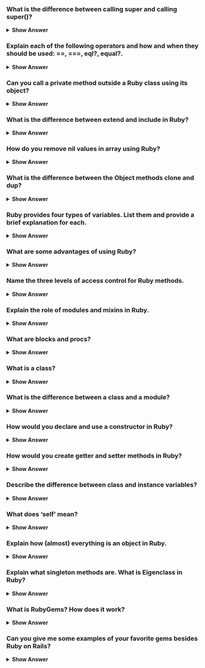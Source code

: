 ### What is the difference between calling super and calling super()?
<details><summary><b>Show Answer</b></summary>

</details>

### Explain each of the following operators and how and when they should be used: ==, ===, eql?, equal?.
<details><summary><b>Show Answer</b></summary>

</details>

### Can you call a private method outside a Ruby class using its object?
<details><summary><b>Show Answer</b></summary>

</details>

### What is the difference between extend and include in Ruby?
<details><summary><b>Show Answer</b></summary>

</details>

### How do you remove nil values in array using Ruby?
<details><summary><b>Show Answer</b></summary>

</details>

### What is the difference between the Object methods clone and dup?
<details><summary><b>Show Answer</b></summary>

</details>

### Ruby provides four types of variables. List them and provide a brief explanation for each.
<details><summary><b>Show Answer</b></summary>

</details>

### What are some advantages of using Ruby?
<details><summary><b>Show Answer</b></summary>

</details>

### Name the three levels of access control for Ruby methods.
<details><summary><b>Show Answer</b></summary>

</details>


### Explain the role of modules and mixins in Ruby.
<details><summary><b>Show Answer</b></summary>

</details>


### What are blocks and procs?
<details><summary><b>Show Answer</b></summary>

</details>


### What is a class?
<details><summary><b>Show Answer</b></summary>

</details>

### What is the difference between a class and a module?
<details><summary><b>Show Answer</b></summary>

</details>

### How would you declare and use a constructor in Ruby?
<details><summary><b>Show Answer</b></summary>

</details>

### How would you create getter and setter methods in Ruby?
<details><summary><b>Show Answer</b></summary>

</details>

### Describe the difference between class and instance variables?
<details><summary><b>Show Answer</b></summary>

</details>

### What does ‘self’ mean?
<details><summary><b>Show Answer</b></summary>

</details>

### Explain how (almost) everything is an object in Ruby.
<details><summary><b>Show Answer</b></summary>

</details>

### Explain what singleton methods are. What is Eigenclass in Ruby?
<details><summary><b>Show Answer</b></summary>

</details>

### What is RubyGems? How does it work?
<details><summary><b>Show Answer</b></summary>

</details>

### Can you give me some examples of your favorite gems besides Ruby on Rails?
<details><summary><b>Show Answer</b></summary>

</details>
